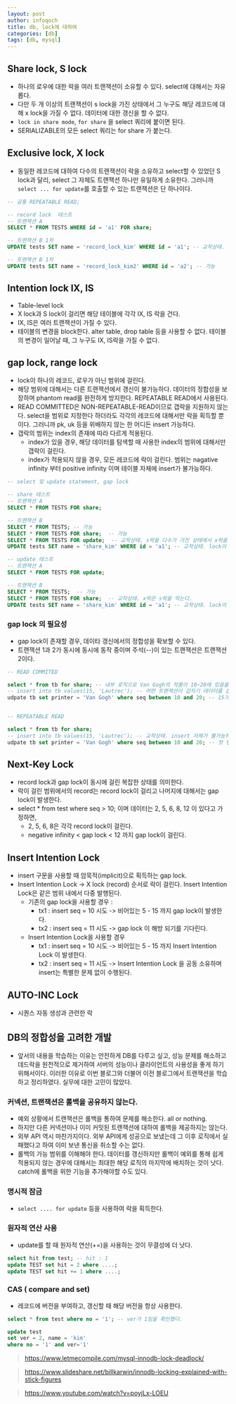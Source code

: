 ```yaml
---
layout: post
author: infoqoch
title: db, lock에 대하여
categories: [db]
tags: [db, mysql]
---
```


## Share lock, S lock
- 하나의 로우에 대한 락을 여러 트랜잭션이 소유할 수 있다. select에 대해서는 자유롭다. 
- 다만 두 개 이상의 트랜잭션이 s lock을 가진 상태에서 그 누구도 해당 레코드에 대해 x lock을 가질 수 없다. 데이터에 대한 갱신을 할 수 없다.
- `lock in share mode`, `for share` 을 select 쿼리에 붙이면 된다. 
- SERIALIZABLE의 모든 select 쿼리는 for share 가 붙는다.

## Exclusive lock, X lock
- 동일한 레코드에 대하여 다수의 트랜잭션이 락을 소유하고 select할 수 있었던 S lock과 달리, select 그 자체도 트랜잭션 하나만 유일하게 소유한다. 그러니까 `select ... for update`를 호출할 수 있는 트랜잭션은 단 하나이다.
 
```sql
-- 공통 REPEATABLE READ;  

-- record lock  테스트
-- 트랜잭션 A 
SELECT * FROM TESTS WHERE id = 'a1' FOR share; 

-- 트랜잭션 B 1차
UPDATE tests SET name = 'record_lock_kim' WHERE id = 'a1'; -- 교착상태. lock이 걸린 상태에서 write는 불가능.

-- 트랜잭션 B 1차
UPDATE tests SET name = 'record_lock_kim2' WHERE id = 'a2'; -- 가능
```

## Intention lock IX, IS
- Table-level lock
- X lock과 S lock이 걸리면 해당 테이블에 각각 IX, IS 락을 건다. 
- IX, IS은 여러 트랜잭션이 가질 수 있다. 
- 테이블의 변경을 block한다. alter table, drop table 등을 사용할 수 없다. 테이블의 변경이 일어날 때, 그 누구도 IX, IS락을 가질 수 없다. 

## gap lock, range lock
- lock이 하나의 레코드, 로우가 아닌 범위에 걸린다. 
- 해당 범위에 대해서는 다른 트랜잭션에서 갱신이 불가능하다. 데이터의 정합성을 보장하며 phantom read를 완전하게 방지한다. REPEATABLE READ에서 사용된다.
- READ COMMITTED은 NON-REPEATABLE-READ이므로 갭락을 지원하지 않는다. select을 범위로 지정한다 하더라도 각각의 레코드에 대해서만 락을 획득할 뿐이다. 그러니까 pk, uk 등을 위배하지 않는 한 어디든 insert 가능하다. 
- 갭락의 범위는 index의 존재에 따라 다르게 적용된다. 
    - index가 있을 경우, 해당 데이터를 탐색할 때 사용한 index의 범위에 대해서만 갭락이 걸린다.
    - index가 적용되지 않을 경우, 모든 레코드에 락이 걸린다. 범위는 nagative infinity 부터 positive infinity 이며 테이블 자체에 insert가 불가능하다.

```sql
-- select 및 update statement, gap lock

-- share 테스트 
-- 트랜잭션 A 
SELECT * FROM TESTS FOR share; 

-- 트랜잭션 B
SELECT * FROM TESTS; -- 가능 
SELECT * FROM TESTS FOR share;  -- 가능
SELECT * FROM TESTS FOR update;  -- 교착상태. s락을 다수가 가진 상태에서 x락을 얻을 수 없다.
UPDATE tests SET name = 'share_kim' WHERE id = 'a1'; -- 교착상태. lock이 걸린 상태에서 write는 불가능.

-- update 테스트
-- 트랜잭션 A 
SELECT * FROM TESTS FOR update;

-- 트랜잭션 B
SELECT * FROM TESTS;  -- 가능
SELECT * FROM TESTS FOR share;  -- 교착상태. x락은 s락을 막는다.
UPDATE tests SET name = 'share_kim' WHERE id = 'a1'; -- 교착상태. lock이 걸린 상태에서 write는 불가능.
```

### gap lock 의 필요성
- gap lock이 존재할 경우, 데이타 갱신에서의 정합성을 확보할 수 있다. 
- 트랜잭션 1과 2가 동시에 동시에 동작 중이며 주석(--)이 있는 트랜잭션은 트랜잭션 2이다.

```sql
-- READ COMMITED

select * from tb for share; -- 내부 로직으로 Van Gogh의 작품이 10~20에 있음을 확인한다.
-- insert into tb values(15, 'Lautrec'); -- 어떤 트랜잭션이 갑자기 데이터를 삽입한다.
udpate tb set printer = 'Van Gogh' where seq between 10 and 20; -- 15가 Van Gogh로 오변경 된다. 


-- REPEATABLE READ

select * from tb for share;
-- insert into tb values(15, 'Lautrec'); -- 교착상태. insert 자체가 불가능하다. 데드락으로 db가 인식하고 세션이 kill 된다.
udpate tb set printer = 'Van Gogh' where seq between 10 and 20; -- 첫 번째 쿼리가 DB의 가장 최신의 상태이며, 기대하는 대로 동작한다. 
```

## Next-Key Lock
- record lock과 gap lock이 동시에 걸린 복잡한 상태를 의미한다.
- 락이 걸린 범위에서의 record는 record lock이 걸리고 나머지에 대해서는 gap lock이 발생한다.
- select * from test where seq > 10; 이며 데이터는 2, 5, 6, 8, 12 이 있다고 가정하면,
    - 2, 5, 6, 8은 각각 record lock이 걸린다.
    - negative infinity < gap lock < 12 까지 gap lock이 걸린다. 

## Insert Intention Lock
- insert 구문을 사용할 때 암묵적(implicit)으로 획득하는 gap lock. 
- Insert Intention Lock -> X lock (record) 순서로 락이 걸린다. Insert Intention Lock은 같은 범위 내에서 다중 발행된다.
    - 기존의 gap lock을 사용할 경우 : 
        - tx1 : insert seq = 10 시도 -> 비어있는 5 - 15 까지 gap lock이 발생한다.
        - tx2 : insert seq = 11 시도 -> gap lock 이 해방 되기를 기다린다. 
    - Insert Intention Lock을 사용할 경우 
        - tx1 : insert seq = 10 시도 -> 비어있는 5 - 15 까지 Insert Intention Lock 이 발생한다.
        - tx2 : insert seq = 11 시도 -> Insert Intention Lock 을 공동 소유하며 insert는 특별한 문제 없이 수행된다. 

## AUTO-INC Lock
- 시퀀스 자동 생성과 관련한 락

## DB의 정합성을 고려한 개발
- 앞서의 내용을 학습하는 이유는 안전하게 DB를 다루고 싶고, 성능 문제를 해소하고 데드락을 원천적으로 제거하여 서버의 성능이나 클라이언트의 사용성을 좋게 하기 위해서이다. 이러한 이유로 이번 블로그와 더불어 이전 블로그에서 트랜잭션을 학습하고 정리하였다. 실무에 대한 고민이 많았다. 

### 커넥션, 트랜잭션은 롤백을 공유하지 않는다.
- 예외 상황에서 트랜잭션은 롤백을 통하여 문제를 해소한다. all or nothing.
- 하지만 다른 커넥션이나 이미 커밋된 트랜잭션에 대하여 롤백을 제공하지는 않는다. 
- 외부 API 역시 마찬가지이다. 외부 API에게 성공으로 보냈는데 그 이후 로직에서 실패했다고 하여 이미 보낸 통신을 취소할 수는 없다. 
- 롤백의 가능 범위를 이해해야 한다. 데이터를 갱신하지만 롤백이 예외를 통해 쉽게 적용되지 않는 경우에 대해서는 최대한 해당 로직의 마지막에 배치하는 것이 낫다. catch에 롤백을 위한 기능을 추가해야할 수도 있다. 

### 명시적 잠금
- `select .... for update` 등을 사용하여 락을 획득한다.

### 원자적 연산 사용
- update를 할 때 원자적 연산(+=)을 사용하는 것이 무결성에 더 낫다.

```sql
select hit from test; -- hit : 1
update TEST set hit = 2 where ....; 
update TEST set hit += 1 where ....; 
```

### CAS ( compare and set)
- 레코드에 버전을 부여하고, 갱신할 때 해당 버전을 항상 사용한다.

```sql
select * from test where no = '1'; -- ver가 1임을 확인했다.

update test
set ver = 2, name = 'kim' 
where no = '1' and ver='1'
```

> https://www.letmecompile.com/mysql-innodb-lock-deadlock/

> https://www.slideshare.net/billkarwin/innodb-locking-explained-with-stick-figures

> https://www.youtube.com/watch?v=poyjLx-LOEU